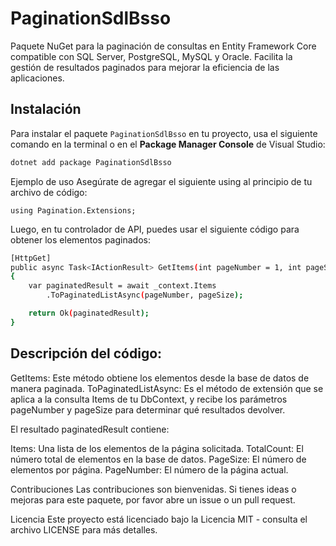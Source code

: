 # PaginationSdlBsso

Paquete NuGet para la paginación de consultas en Entity Framework Core compatible con SQL Server, PostgreSQL, MySQL y Oracle. Facilita la gestión de resultados paginados para mejorar la eficiencia de las aplicaciones.

## Instalación

Para instalar el paquete `PaginationSdlBsso` en tu proyecto, usa el siguiente comando en la terminal o en el **Package Manager Console** de Visual Studio:

```bash
dotnet add package PaginationSdlBsso
```

Ejemplo de uso
Asegúrate de agregar el siguiente using al principio de tu archivo de código:

```
using Pagination.Extensions;
```
Luego, en tu controlador de API, puedes usar el siguiente código para obtener los elementos paginados:

```bash
[HttpGet]
public async Task<IActionResult> GetItems(int pageNumber = 1, int pageSize = 10)
{
    var paginatedResult = await _context.Items
        .ToPaginatedListAsync(pageNumber, pageSize);

    return Ok(paginatedResult);
}
```
## Descripción del código:
GetItems: Este método obtiene los elementos desde la base de datos de manera paginada.
ToPaginatedListAsync: Es el método de extensión que se aplica a la consulta Items de tu DbContext, y recibe los parámetros pageNumber y pageSize para determinar qué resultados devolver.

El resultado paginatedResult contiene:

Items: Una lista de los elementos de la página solicitada.
TotalCount: El número total de elementos en la base de datos.
PageSize: El número de elementos por página.
PageNumber: El número de la página actual.

Contribuciones
Las contribuciones son bienvenidas. Si tienes ideas o mejoras para este paquete, por favor abre un issue o un pull request.

Licencia
Este proyecto está licenciado bajo la Licencia MIT - consulta el archivo LICENSE para más detalles.
